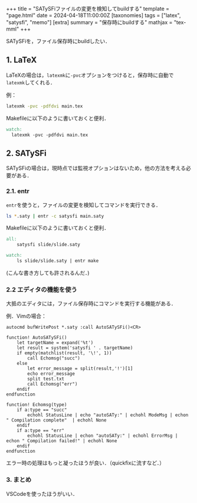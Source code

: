 +++
title = "SATySFiファイルの変更を検知してbuildする"
template = "page.html"
date = 2024-04-18T11:00:00Z
[taxonomies]
tags = ["latex", "satysfi", "memo"]
[extra]
summary = "保存時にbuildする"
mathjax = "tex-mml"
+++

SATySFiを，ファイル保存時にbuildしたい．

## 1. LaTeX

LaTeXの場合は，`latexmk`に`-pvc`オプションをつけると，保存時に自動で`latexmk`してくれる．

例：

```sh
latexmk -pvc -pdfdvi main.tex
```

Makefileに以下のように書いておくと便利．

```Makefile
watch:
  latexmk -pvc -pdfdvi main.tex
```

## 2. SATySFi

SATySFiの場合は，現時点では監視オプションはないため，他の方法を考える必要がある．

### 2.1. entr

`entr`を使うと，ファイルの変更を検知してコマンドを実行できる．

```sh
ls *.saty | entr -c satysfi main.saty
```

Makefileに以下のように書いておくと便利．

```Makefile
all:
	satysfi slide/slide.saty

watch:
	ls slide/slide.saty | entr make
```

(こんな書き方しても許されるんだ．)

### 2.2 エディタの機能を使う

大抵のエディタには，ファイル保存時にコマンドを実行する機能がある．


例．Vimの場合：

```vim
autocmd bufWritePost *.saty :call AutoSATySFi()<CR>

function! AutoSATySFi()
    let targetName = expand('%t')
    let result = system('satysfi ' . targetName)
    if empty(matchlist(result, '\!', 1))
        call Echomsg("succ")
    else
        let error_message = split(result,'!')[1]
        echo error_message
        split test.txt
        call Echomsg("err")
    endif
endfunction

function! Echomsg(type)
    if a:type == "succ"
        echohl StatusLine | echo "autoSATy:" | echohl ModeMsg | echon " Compilation complete"  | echohl None
    endif
    if a:type == "err"
        echohl StatusLine | echon "autoSATy:" | echohl ErrorMsg | echon " Compilation failed!" | echohl None
    endif
endfunction
```

エラー時の処理はもっと凝ったほうが良い．（quickfixに流すなど．）


### 3. まとめ

VSCodeを使ったほうがいい．

